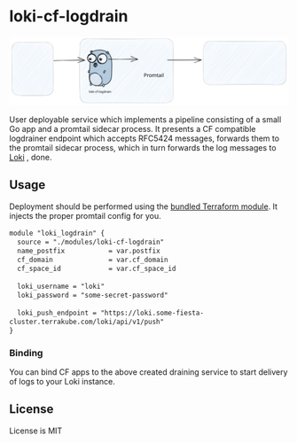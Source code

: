 # loki-cf-logdrain

![loki-cf-logdrain.excalidraw.svg](resources%2Floki-cf-logdrain.excalidraw.svg)

User deployable service which implements a pipeline consisting of a small Go app and a promtail sidecar process. It presents a CF compatible logdrainer endpoint which accepts RFC5424 messages, forwards them to the promtail sidecar process, which in turn forwards the log messages to [Loki](https://grafana.com/oss/loki/) , done.

## Usage

Deployment should be performed using the [bundled Terraform module](modules/loki-cf-logdrain). It injects the proper promtail config for you.

```hcl
module "loki_logdrain" {
  source = "./modules/loki-cf-logdrain"
  name_postfix           = var.postfix
  cf_domain              = var.cf_domain
  cf_space_id            = var.cf_space_id
  
  loki_username = "loki"
  loki_password = "some-secret-password"
  
  loki_push_endpoint = "https://loki.some-fiesta-cluster.terrakube.com/loki/api/v1/push"
}
```

### Binding

You can bind CF apps to the above created draining service to start delivery of logs to your Loki instance.

## License

License is MIT
